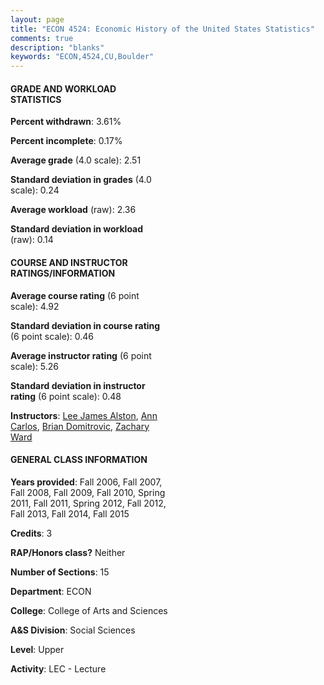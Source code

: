 ```yaml
---
layout: page
title: "ECON 4524: Economic History of the United States Statistics"
comments: true
description: "blanks"
keywords: "ECON,4524,CU,Boulder"
---
```

<head>
<script src="https://ajax.googleapis.com/ajax/libs/jquery/2.1.3/jquery.min.js"></script>
<script src="https://dl.dropboxusercontent.com/s/pc42nxpaw1ea4o9/highcharts.js?dl=0"></script>
<!-- <script src="../assets/js/highcharts.js"></script> -->
<style type="text/css">@font-face {
	font-family: "Bebas Neue";
	src: url(https://www.filehosting.org/file/details/544349/BebasNeue Regular.otf) format("opentype");
	}
	h1.Bebas { 
		font-family: "Bebas Neue", Verdana, Tahoma;
	}
</style>
</head>
<body>
	<div id="container" style="float: right; width: 45%; height: 88%; margin-left: 2.5%; margin-right: 2.5%;"></div>
	<script language="JavaScript">
		$(document).ready(function() {
		var chart = {type: 'column'};
		var title = {text: 'Grade Distribution'};
		var xAxis = {categories: ['A','B','C','D','F'],crosshair: true};
		var yAxis = {min: 0,title: {text: 'Percentage'}};
		var tooltip = {headerFormat: '<center><b><span style="font-size:20px">{point.key}</span></b></center>',
		               pointFormat: '<td style="padding:0"><b>{point.y:.1f}%</b></td>',
		               footerFormat: '</table>',shared: true,useHTML: true};
		var plotOptions = {column: {pointPadding: 0.0,borderWidth: 0}};  
		var credits = {enabled: false};var series= [{name: 'Percent',data: [13.11,38.21,39.72,6.71,2.25,]}];
		var json = {};
		json.chart = chart;
		json.title = title;
		json.tooltip = tooltip;
		json.xAxis = xAxis;
		json.yAxis = yAxis;  
		json.series = series;
		json.plotOptions = plotOptions;  
		json.credits = credits;
		$('#container').highcharts(json);
	});
	</script>
</body>
			   
#### GRADE AND WORKLOAD STATISTICS

**Percent withdrawn**: 3.61%

**Percent incomplete**: 0.17%

**Average grade** (4.0 scale): 2.51

**Standard deviation in grades** (4.0 scale): 0.24

**Average workload** (raw): 2.36

**Standard deviation in workload** (raw): 0.14

#### COURSE AND INSTRUCTOR RATINGS/INFORMATION

**Average course rating** (6 point scale): 4.92

**Standard deviation in course rating** (6 point scale): 0.46

**Average instructor rating** (6 point scale): 5.26

**Standard deviation in instructor rating** (6 point scale): 0.48

**Instructors**: <a href='../../instructors/Lee_James_Alston'>Lee James Alston</a>, <a href='../../instructors/Ann_Carlos'>Ann Carlos</a>, <a href='../../instructors/Brian_Domitrovic'>Brian Domitrovic</a>, <a href='../../instructors/Zachary_Ward'>Zachary Ward</a>

#### GENERAL CLASS INFORMATION

**Years provided**: Fall 2006, Fall 2007, Fall 2008, Fall 2009, Fall 2010, Spring 2011, Fall 2011, Spring 2012, Fall 2012, Fall 2013, Fall 2014, Fall 2015

**Credits**: 3

**RAP/Honors class?** Neither

**Number of Sections**: 15

**Department**: ECON

**College**: College of Arts and Sciences

**A&S Division**: Social Sciences

**Level**: Upper

**Activity**: LEC - Lecture
